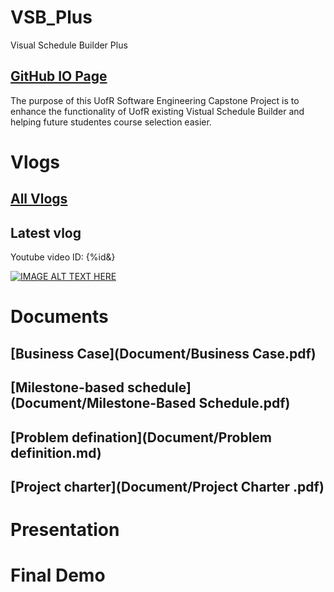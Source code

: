 # VSB_Plus

Visual Schedule Builder Plus

## [GitHub IO Page](https://yang242j.github.io/VSB_Plus)

The purpose of this UofR Software Engineering Capstone Project is to enhance the functionality of UofR existing Vistual Schedule Builder and helping future studentes course selection easier.

# Vlogs

## [All Vlogs](Document/Vlogs/vlog.md)

## Latest vlog
[id]: y45IOaX7iNw

Youtube video ID: {%id&}

[![IMAGE ALT TEXT HERE](https://img.youtube.com/vi/[id]/0.jpg)](https://www.youtube.com/watch?/v=[id])

# Documents

## [Business Case](Document/Business Case.pdf)

## [Milestone-based schedule](Document/Milestone-Based Schedule.pdf)

## [Problem defination](Document/Problem definition.md)

## [Project charter](Document/Project Charter .pdf)

# Presentation

# Final Demo

